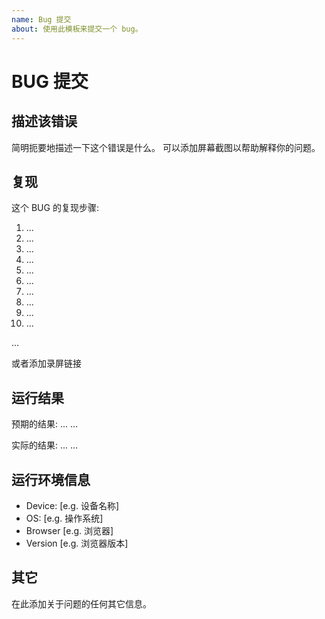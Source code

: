 ```yaml
---
name: Bug 提交
about: 使用此模板来提交一个 bug。
---
```


# BUG 提交

## 描述该错误

简明扼要地描述一下这个错误是什么。
可以添加屏幕截图以帮助解释你的问题。

## 复现

这个 BUG 的复现步骤:

1. ...
2. ...
3. ...
4. ...
5. ...
6. ...
7. ...
8. ...
9. ...
10. ...

...

或者添加录屏链接

## 运行结果

预期的结果:
... ...

实际的结果:
... ...

## 运行环境信息

- Device: [e.g. 设备名称]
- OS: [e.g. 操作系统]
- Browser [e.g. 浏览器]
- Version [e.g. 浏览器版本]

## 其它

在此添加关于问题的任何其它信息。
